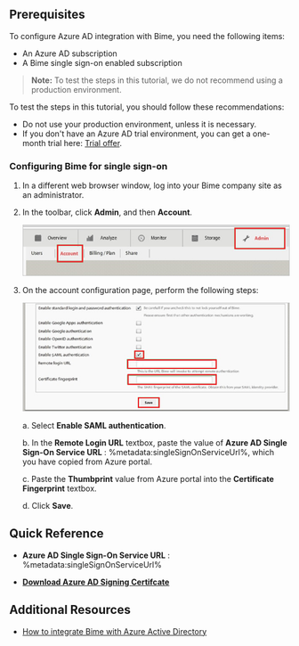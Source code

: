## Prerequisites

To configure Azure AD integration with Bime, you need the following items:

- An Azure AD subscription
- A Bime single sign-on enabled subscription

> **Note:**
> To test the steps in this tutorial, we do not recommend using a production environment.

To test the steps in this tutorial, you should follow these recommendations:

- Do not use your production environment, unless it is necessary.
- If you don't have an Azure AD trial environment, you can get a one-month trial here: [Trial offer](https://azure.microsoft.com/pricing/free-trial/).

### Configuring Bime for single sign-on

1. In a different web browser window, log into your Bime company site as an administrator.

2. In the toolbar, click **Admin**, and then **Account**.
   
    ![Admin](./media/ic775558.png "Admin")

3. On the account configuration page, perform the following steps:
   
    ![Configure Single Sign-On](./media/ic775559.png "Configure Single Sign-On")
   
    a. Select **Enable SAML authentication**.

    b. In the **Remote Login URL** textbox, paste the value of **Azure AD Single Sign-On Service URL** : %metadata:singleSignOnServiceUrl%, which you have copied from Azure portal.

    c.  Paste the **Thumbprint** value from Azure portal into the **Certificate Fingerprint** textbox.       
   
    d. Click **Save**.

## Quick Reference

* **Azure AD Single Sign-On Service URL** : %metadata:singleSignOnServiceUrl%

* **[Download Azure AD Signing Certifcate](%metadata:CertificateDownloadRawUrl%)**


## Additional Resources

* [How to integrate Bime with Azure Active Directory](https://docs.microsoft.com/azure/active-directory/active-directory-saas-bime-tutorial)
